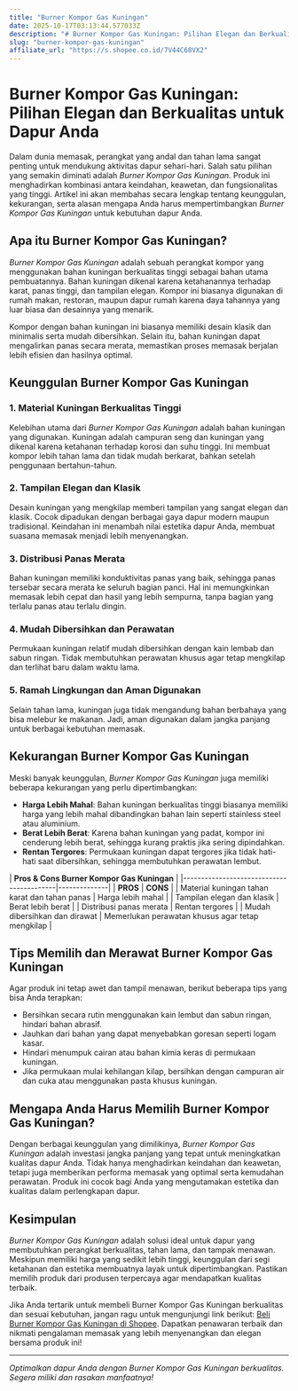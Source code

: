 ```yaml
---
title: "Burner Kompor Gas Kuningan"
date: 2025-10-17T03:13:44.577033Z
description: "# Burner Kompor Gas Kuningan: Pilihan Elegan dan Berkualitas untuk Dapur Anda..."
slug: "burner-kompor-gas-kuningan"
affiliate_url: "https://s.shopee.co.id/7V44C68VX2"
---
```

# Burner Kompor Gas Kuningan: Pilihan Elegan dan Berkualitas untuk Dapur Anda

Dalam dunia memasak, perangkat yang andal dan tahan lama sangat penting untuk mendukung aktivitas dapur sehari-hari. Salah satu pilihan yang semakin diminati adalah *Burner Kompor Gas Kuningan*. Produk ini menghadirkan kombinasi antara keindahan, keawetan, dan fungsionalitas yang tinggi. Artikel ini akan membahas secara lengkap tentang keunggulan, kekurangan, serta alasan mengapa Anda harus mempertimbangkan *Burner Kompor Gas Kuningan* untuk kebutuhan dapur Anda.

## Apa itu Burner Kompor Gas Kuningan?

*Burner Kompor Gas Kuningan* adalah sebuah perangkat kompor yang menggunakan bahan kuningan berkualitas tinggi sebagai bahan utama pembuatannya. Bahan kuningan dikenal karena ketahanannya terhadap karat, panas tinggi, dan tampilan elegan. Kompor ini biasanya digunakan di rumah makan, restoran, maupun dapur rumah karena daya tahannya yang luar biasa dan desainnya yang menarik.

Kompor dengan bahan kuningan ini biasanya memiliki desain klasik dan minimalis serta mudah dibersihkan. Selain itu, bahan kuningan dapat mengalirkan panas secara merata, memastikan proses memasak berjalan lebih efisien dan hasilnya optimal.

## Keunggulan Burner Kompor Gas Kuningan

### 1. Material Kuningan Berkualitas Tinggi

Kelebihan utama dari *Burner Kompor Gas Kuningan* adalah bahan kuningan yang digunakan. Kuningan adalah campuran seng dan kuningan yang dikenal karena ketahanan terhadap korosi dan suhu tinggi. Ini membuat kompor lebih tahan lama dan tidak mudah berkarat, bahkan setelah penggunaan bertahun-tahun.

### 2. Tampilan Elegan dan Klasik

Desain kuningan yang mengkilap memberi tampilan yang sangat elegan dan klasik. Cocok dipadukan dengan berbagai gaya dapur modern maupun tradisional. Keindahan ini menambah nilai estetika dapur Anda, membuat suasana memasak menjadi lebih menyenangkan.

### 3. Distribusi Panas Merata

Bahan kuningan memiliki konduktivitas panas yang baik, sehingga panas tersebar secara merata ke seluruh bagian panci. Hal ini memungkinkan memasak lebih cepat dan hasil yang lebih sempurna, tanpa bagian yang terlalu panas atau terlalu dingin.

### 4. Mudah Dibersihkan dan Perawatan

Permukaan kuningan relatif mudah dibersihkan dengan kain lembab dan sabun ringan. Tidak membutuhkan perawatan khusus agar tetap mengkilap dan terlihat baru dalam waktu lama.

### 5. Ramah Lingkungan dan Aman Digunakan

Selain tahan lama, kuningan juga tidak mengandung bahan berbahaya yang bisa melebur ke makanan. Jadi, aman digunakan dalam jangka panjang untuk berbagai kebutuhan memasak.

## Kekurangan Burner Kompor Gas Kuningan

Meski banyak keunggulan, *Burner Kompor Gas Kuningan* juga memiliki beberapa kekurangan yang perlu dipertimbangkan:

- **Harga Lebih Mahal**: Bahan kuningan berkualitas tinggi biasanya memiliki harga yang lebih mahal dibandingkan bahan lain seperti stainless steel atau aluminium.
- **Berat Lebih Berat**: Karena bahan kuningan yang padat, kompor ini cenderung lebih berat, sehingga kurang praktis jika sering dipindahkan.
- **Rentan Tergores**: Permukaan kuningan dapat tergores jika tidak hati-hati saat dibersihkan, sehingga membutuhkan perawatan lembut.

| **Pros & Cons Burner Kompor Gas Kuningan** |
|------------------------------------------|--------------|
| **PROS**                                | **CONS**   |
| Material kuningan tahan karat dan tahan panas | Harga lebih mahal |
| Tampilan elegan dan klasik               | Berat lebih berat |
| Distribusi panas merata                   | Rentan tergores |
| Mudah dibersihkan dan dirawat           | Memerlukan perawatan khusus agar tetap mengkilap |

## Tips Memilih dan Merawat Burner Kompor Gas Kuningan

Agar produk ini tetap awet dan tampil menawan, berikut beberapa tips yang bisa Anda terapkan:

- Bersihkan secara rutin menggunakan kain lembut dan sabun ringan, hindari bahan abrasif.
- Jauhkan dari bahan yang dapat menyebabkan goresan seperti logam kasar.
- Hindari menumpuk cairan atau bahan kimia keras di permukaan kuningan.
- Jika permukaan mulai kehilangan kilap, bersihkan dengan campuran air dan cuka atau menggunakan pasta khusus kuningan.

## Mengapa Anda Harus Memilih Burner Kompor Gas Kuningan?

Dengan berbagai keunggulan yang dimilikinya, *Burner Kompor Gas Kuningan* adalah investasi jangka panjang yang tepat untuk meningkatkan kualitas dapur Anda. Tidak hanya menghadirkan keindahan dan keawetan, tetapi juga memberikan performa memasak yang optimal serta kemudahan perawatan. Produk ini cocok bagi Anda yang mengutamakan estetika dan kualitas dalam perlengkapan dapur.

## Kesimpulan

*Burner Kompor Gas Kuningan* adalah solusi ideal untuk dapur yang membutuhkan perangkat berkualitas, tahan lama, dan tampak menawan. Meskipun memiliki harga yang sedikit lebih tinggi, keunggulan dari segi ketahanan dan estetika membuatnya layak untuk dipertimbangkan. Pastikan memilih produk dari produsen terpercaya agar mendapatkan kualitas terbaik.

Jika Anda tertarik untuk membeli Burner Kompor Gas Kuningan berkualitas dan sesuai kebutuhan, jangan ragu untuk mengunjungi link berikut: [Beli Burner Kompor Gas Kuningan di Shopee](https://s.shopee.co.id/7V44C68VX2). Dapatkan penawaran terbaik dan nikmati pengalaman memasak yang lebih menyenangkan dan elegan bersama produk ini!

---

*Optimalkan dapur Anda dengan Burner Kompor Gas Kuningan berkualitas. Segera miliki dan rasakan manfaatnya!*